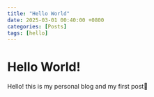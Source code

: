 ```yaml
---
title: "Hello World"
date: 2025-03-01 00:40:00 +0800
categories: [Posts]
tags: [hello]
---
```


# Hello World!

Hello! this is my personal blog and my first post🥳